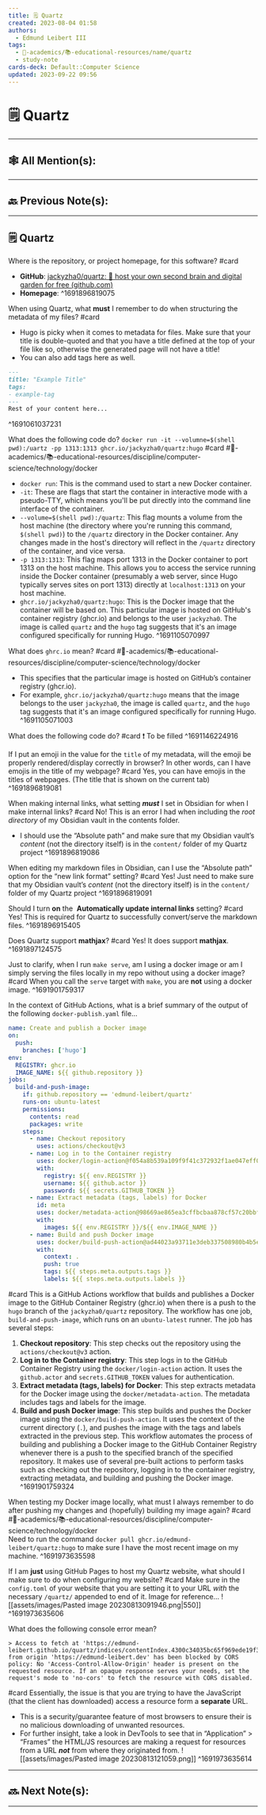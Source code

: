 ```yaml
---
title: 🗒️ Quartz
created: 2023-08-04 01:58
authors:
  - Edmund Leibert III
tags:
  - 🔴-academics/📚-educational-resources/name/quartz
  - study-note
cards-deck: Default::Computer Science
updated: 2023-09-22 09:56
---
```


# 🗒️ Quartz

---

## 🕸️ All Mention(s): 

---

## 🔙 Previous Note(s):

---

## 🗒️ Quartz

Where is the repository, or project homepage, for this software? 
#card 
- **GitHub**: [jackyzha0/quartz: 🌱 host your own second brain and digital garden for free (github.com)](https://github.com/jackyzha0/quartz)
- **Homepage**: 
^1691896819075

When using Quartz, what **must** I remember to do when structuring the metadata of my files? 
#card 
- Hugo is picky when it comes to metadata for files. Make sure that your title is double-quoted and that you have a title defined at the top of your file like so, otherwise the generated page will not have a title!
- You can also add tags here as well.
```markdown
---
title: "Example Title"
tags:
- example-tag
---
Rest of your content here...
```
^1691061037231

What does the following code do? 
`docker run -it --volumne=$(shell pwd):/uartz -pp 1313:1313 ghcr.io/jackyzha0/quartz:hugo` 
#card #🔴-academics/📚-educational-resources/discipline/computer-science/technology/docker 
- `docker run`: This is the command used to start a new Docker container.
- `-it`: These are flags that start the container in interactive mode with a pseudo-TTY, which means you'll be put directly into the command line interface of the container.
- `--volume=$(shell pwd):/quartz`: This flag mounts a volume from the host machine (the directory where you're running this command, `$(shell pwd)`) to the `/quartz` directory in the Docker container. Any changes made in the host's directory will reflect in the `/quartz` directory of the container, and vice versa.
- `-p 1313:1313`: This flag maps port 1313 in the Docker container to port 1313 on the host machine. This allows you to access the service running inside the Docker container (presumably a web server, since Hugo typically serves sites on port 1313) directly at `localhost:1313` on your host machine.
- `ghcr.io/jackyzha0/quartz:hugo`: This is the Docker image that the container will be based on. This particular image is hosted on GitHub's container registry (ghcr.io) and belongs to the user `jackyzha0`. The image is called `quartz` and the `hugo` tag suggests that it's an image configured specifically for running Hugo.
^1691105070997

What does `ghrc.io` mean?
#card #🔴-academics/📚-educational-resources/discipline/computer-science/technology/docker  
- This specifies that the particular image is hosted on GitHub’s container registry (ghcr.io).
- For example, `ghcr.io/jackyzha0/quartz:hugo` means that the image belongs to the user `jackyzha0`, the image is called `quartz`, and the `hugo` tag suggests that it's an image configured specifically for running Hugo. 
^1691105071003

What does the following code do? #card 
❗ To be filled
^1691146224916

If I put an emoji in the value for the `title` of my metadata, will the emoji be properly rendered/display correctly in browser?  In other words, can I have emojis in the title of my webpage?
#card 
Yes, you can have emojis in the titles of webpages. (The title that is shown on the current tab)
^1691896819081

When making internal links, what setting ***must*** I set in Obsidian for when I make internal links?
#card 
No! This is an error I had when including the _root directory_ of my Obsidian vault in the contents folder.
- I should use the “Absolute path” and make sure that my Obsidian vault’s _content_ (not the directory itself) is in the `content/` folder of my Quartz project 
^1691896819086

When editing my markdown files in Obsidian, can I use the “Absolute path” option for the “new link format” setting?
#card 
Yes! Just need to make sure that my Obsidian vault’s _content_ (not the directory itself) is in the `content/` folder of my Quartz project 
^1691896819091

Should I turn **on** the  **Automatically update internal links** setting?
#card 
Yes! This is required for Quartz to successfully convert/serve the markdown files.
^1691896915405

Does Quartz support **mathjax**?
#card 
Yes! It does support **mathjax**.
^1691897124575

Just to clarify, when I run `make serve`, am I using a docker image or am I simply serving the files locally in my repo without using a docker image?
#card 
When you call the `serve` target with `make`, you are **not** using a docker image.
^1691901759317

In the context of GitHub Actions, what is a brief summary of the output of the following `docker-publish.yaml` file…
```yaml
name: Create and publish a Docker image  
on:  
  push:  
    branches: ['hugo']  
env:  
  REGISTRY: ghcr.io  
  IMAGE_NAME: ${{ github.repository }}  
jobs:  
  build-and-push-image:  
    if: github.repository == 'edmund-leibert/quartz'  
    runs-on: ubuntu-latest  
    permissions:  
      contents: read  
      packages: write  
    steps:  
      - name: Checkout repository  
        uses: actions/checkout@v3  
      - name: Log in to the Container registry  
        uses: docker/login-action@f054a8b539a109f9f41c372932f1ae047eff08c9  
        with:  
          registry: ${{ env.REGISTRY }}  
          username: ${{ github.actor }}  
          password: ${{ secrets.GITHUB_TOKEN }}  
      - name: Extract metadata (tags, labels) for Docker  
        id: meta  
        uses: docker/metadata-action@98669ae865ea3cffbcbaa878cf57c20bbf1c6c38  
        with:  
          images: ${{ env.REGISTRY }}/${{ env.IMAGE_NAME }}  
      - name: Build and push Docker image  
        uses: docker/build-push-action@ad44023a93711e3deb337508980b4b5e9bcdc5dc  
        with:  
          context: .  
          push: true  
          tags: ${{ steps.meta.outputs.tags }}  
          labels: ${{ steps.meta.outputs.labels }}
```
#card 
This is a GitHub Actions workflow that builds and publishes a Docker image to the GitHub Container Registry (ghcr.io) when there is a push to the `hugo` branch of the `jackyzha0/quartz` repository.
The workflow has one job, `build-and-push-image`, which runs on an `ubuntu-latest` runner. The job has several steps:
1. **Checkout repository**: This step checks out the repository using the `actions/checkout@v3` action.
2. **Log in to the Container registry**: This step logs in to the GitHub Container Registry using the `docker/login-action` action. It uses the `github.actor` and `secrets.GITHUB_TOKEN` values for authentication.
3. **Extract metadata (tags, labels) for Docker**: This step extracts metadata for the Docker image using the `docker/metadata-action`. The metadata includes tags and labels for the image.
4. **Build and push Docker image**: This step builds and pushes the Docker image using the `docker/build-push-action`. It uses the context of the current directory (`.`), and pushes the image with the tags and labels extracted in the previous step.
This workflow automates the process of building and publishing a Docker image to the GitHub Container Registry whenever there is a push to the specified branch of the specified repository. It makes use of several pre-built actions to perform tasks such as checking out the repository, logging in to the container registry, extracting metadata, and building and pushing the Docker image.
^1691901759324

When testing my Docker image locally, what must I always remember to do after pushing my changes and (hopefully) building my image again? 
#card #🔴-academics/📚-educational-resources/discipline/computer-science/technology/docker  
Need to run the command `docker pull ghcr.io/edmund-leibert/quartz:hugo` to make sure I have the most recent image on my machine.
^1691973635598

If I am **just** using GitHub Pages to host my Quartz website, what should I make sure to do when configuring my website?
#card 
Make sure in the `config.toml` of your website that you are setting it to your URL *with* the necessary `/quartz/` appended to end of it.
Image for reference…
![[assets/images/Pasted image 20230813091946.png|550]]
^1691973635606

What does the following console error mean?
```
> Access to fetch at 'https://edmund-leibert.github.io/quartz/indices/contentIndex.4300c34035bc65f969ede19f34daa5c0.min.json' from origin 'https://edmund-leibert.dev' has been blocked by CORS policy: No 'Access-Control-Allow-Origin' header is present on the requested resource. If an opaque response serves your needs, set the request's mode to 'no-cors' to fetch the resource with CORS disabled.
```
#card 
Essentially, the issue is that you are trying to have the JavaScript (that the client has downloaded) access a resource form a **separate** URL.
- This is a security/guarantee feature of most browsers to ensure their is no malicious downloading of unwanted resources.
- For further insight, take a look in DevTools to see that in “Application” > “Frames” the HTML/JS resources are making a request for resources from a URL **_not_** from where they originated from.
![[assets/images/Pasted image 20230813121059.png]]
^1691973635614



---

## 🔜 Next Note(s):

---

